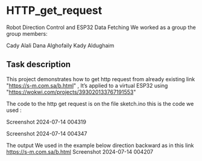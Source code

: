 # HTTP_get_request

Robot Direction Control and ESP32 Data Fetching
We worked as a group the group members:

Cady Alali
Dana Alghofaily
Kady Aldughaim


## Task description
This project demonstrates how to get http request from already existing link "https://s-m.com.sa/b.html" , It’s applied to a virtual ESP32 using "https://wokwi.com/projects/393020133767191553"

The code to the http get request is on the file sketch.ino this is the code we used :

Screenshot 2024-07-14 004319

Screenshot 2024-07-14 004347

The output
We used in the example below direction backward as in this link https://s-m.com.sa/b.html Screenshot 2024-07-14 004207
